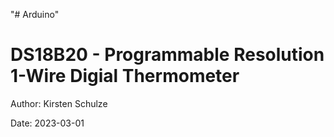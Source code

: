 "# Arduino" 
# DS18B20 - Programmable Resolution 1-Wire Digial Thermometer

Author: Kirsten Schulze 

Date: 2023-03-01

